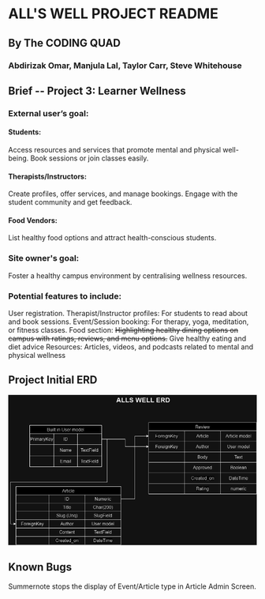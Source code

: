 # ALL'S WELL PROJECT README
## By The CODING QUAD
### Abdirizak Omar, Manjula Lal, Taylor Carr, Steve Whitehouse

## Brief -- Project  3: Learner Wellness

### External user’s goal:
#### Students: 
Access resources and services that promote mental and physical well-being. Book sessions or join classes easily.
#### Therapists/Instructors: 
Create profiles, offer services, and manage bookings. Engage with the student community and get feedback.
#### Food Vendors: 
List healthy food options and attract health-conscious students.
### Site owner's goal:
Foster a healthy campus environment by centralising wellness resources.
### Potential features to include:
User registration.
Therapist/Instructor profiles: For students to read about and book sessions.
Event/Session booking: For therapy, yoga, meditation, or fitness classes.
Food section: ~~Highlighting healthy dining options on campus with ratings, reviews, and menu options.~~
Give healthy eating and diet advice
Resources: Articles, videos, and podcasts related to mental and physical wellness

## Project Initial ERD 

![Project ERD](/assets/images/readme/alls_well_erd.png)




## Known Bugs

Summernote stops the display of Event/Article type in Article Admin Screen.
